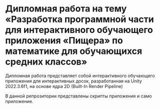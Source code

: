 
<!DOCTYPE html>
<html>
<head>
   <meta charset="UTF-8">
</head>
<body>
     <h1>Дипломная работа на тему «Разработка программной части для интерактивного обучающего приложения «Пищера» по математике для обучающихся средних классов»</h1>
     <p>Дипломная работа представляет собой интерактивного обучающего приложения для интерактивных досок, разработанная на Unity 2022.3.6f1, на основе ядра 2D (Built-In Render Pipeline)</p>
     <p>В данной репрозитории представлены скрипты приложения и само приложение.</p>
</body>
</html>

